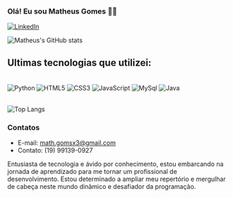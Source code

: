 ### Olá! Eu sou Matheus Gomes 🙋‍♂️

[![LinkedIn](https://img.shields.io/badge/LinkedIn-0077B5?style=for-the-badge&logo=linkedin&logoColor=white)](https://www.linkedin.com/in/mathgomsit/)

![Matheus's GitHub stats](https://github-readme-stats.vercel.app/api?username=mathgoms02&show_icons=true&theme=radical)


## Ultimas tecnologias que utilizei:
<div style="display: inline_block"><br/>
    <img align="center" alt="Python" src="https://img.shields.io/badge/Python-14354C?style=for-the-badge&logo=python&logoColor=white"/>
    <img align="center" alt="HTML5" src="https://img.shields.io/badge/HTML5-E34F26?style=for-the-badge&logo=html5&logoColor=white"/>
    <img align="center" alt="CSS3" src="https://img.shields.io/badge/CSS3-1572B6?style=for-the-badge&logo=css3&logoColor=white"/>
    <img align="center" alt="JavaScript" src="https://img.shields.io/badge/JavaScript-F7DF1E?style=for-the-badge&logo=javascript&logoColor=black"/>
    <img align="center" alt="MySql" src="https://img.shields.io/badge/MySQL-00000F?style=for-the-badge&logo=mysql&logoColor=white"/>
    <img align="center" alt="Java" src="https://img.shields.io/badge/Java-ED8B00?style=for-the-badge&logo=openjdk&logoColor=white"/></div></br>
    
![Top Langs](https://github-readme-stats.vercel.app/api/top-langs/?username=mathgoms02&layout=compact)

### Contatos
- E-mail: math.gomsx3@gmail.com
- Contato: (19) 99139-0927


Entusiasta de tecnologia e ávido por conhecimento, estou embarcando na jornada de aprendizado para me tornar um profissional de desenvolvimento. Estou determinado a ampliar meu repertório e mergulhar de cabeça neste mundo dinâmico e desafiador da programação.

